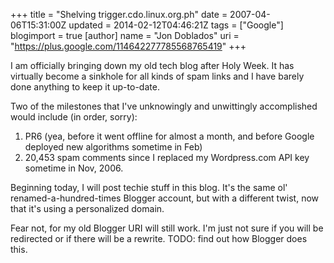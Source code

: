 +++
title = "Shelving trigger.cdo.linux.org.ph"
date = 2007-04-06T15:31:00Z
updated = 2014-02-12T04:46:21Z
tags = ["Google"]
blogimport = true 
[author]
	name = "Jon Doblados"
	uri = "https://plus.google.com/114642277785568765419"
+++

I am officially bringing down my old tech blog after Holy Week. It has virtually become a sinkhole for all kinds of spam links and I have barely done anything to keep it up-to-date.

Two of the milestones that I've unknowingly and unwittingly accomplished would include (in order, sorry):

1. PR6 (yea, before it went offline for almost a month, and before Google deployed new algorithms sometime in Feb)
2. 20,453 spam comments since I replaced my Wordpress.com API key sometime in Nov, 2006.

Beginning today, I will post techie stuff in this blog. It's the same ol' renamed-a-hundred-times Blogger account, but with a different twist, now that it's using a personalized domain.

Fear not, for my old Blogger URI will still work. I'm just not sure if you will be redirected or if there will be a rewrite. TODO: find out how Blogger does this.